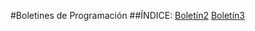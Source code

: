 #Boletines de Programación
##ÍNDICE:
[Boletín2](https://github.com/amartinezpineiro/BoletinesProgramacion/tree/master/src/Boletines/Boletin2)
[Boletín3](https://github.com/amartinezpineiro/BoletinesProgramacion/tree/master/src/Boletines/Boletin3)